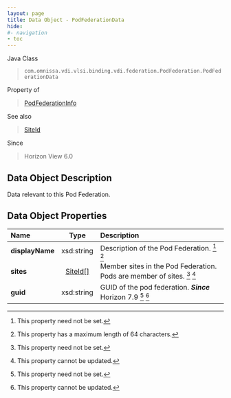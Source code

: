```yaml
---
layout: page
title: Data Object - PodFederationData
hide:
#- navigation
- toc
---
```






Java Class
> `com.omnissa.vdi.vlsi.binding.vdi.federation.PodFederation.PodFederationData`

Property of
> [PodFederationInfo](vdi.federation.PodFederation.PodFederationInfo.md#field_detail)

See also
> [SiteId](vdi.entity.SiteId.md)

Since
> Horizon View 6.0


## Data Object Description

Data relevant to this Pod Federation.

## Data Object Properties

 Name | Type | Description
:---|:---:|:---
**displayName**|  xsd:string|  Description of the Pod Federation. [^1] [^128]
**sites**| [SiteId[]](vdi.entity.SiteId.md)|  Member sites in the Pod Federation. Pods are member of sites. [^1] [^2]
**guid**|  xsd:string|  GUID of the pod federation.  **_Since_** Horizon 7.9 [^1] [^2]
 


 


[^1]: This property need not be set.
[^2]: This property cannot be updated.
[^128]: This property has a maximum length of 64 characters.